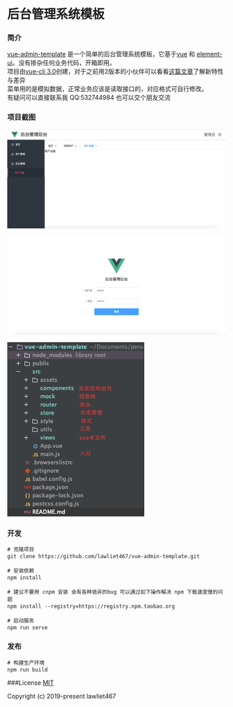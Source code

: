# 后台管理系统模板

### 简介
[vue-admin-template](https://github.com/lawliet467/vue-admin-template) 是一个简单的后台管理系统模板，它基于[vue](https://cn.vuejs.org/) 和 [element-ui](http://element-cn.eleme.io/#/zh-CN)。没有掺杂任何业务代码，开箱即用。  
项目由[vue-cli 3.0](https://cli.vuejs.org/zh/)创建，对于之前用2版本的小伙伴可以看看[这篇文章](https://www.jianshu.com/p/25987d0d4c4e)了解新特性与差异  
菜单用的是模拟数据，正常业务应该是读取接口的，对应格式可自行修改。  
有疑问可以直接联系我 QQ:532744984 也可以交个朋友交流
### 项目截图
![主界面](./jietu/vue1.jpg "主界面")

![登录界面](./jietu/vue2.jpg "登录界面")

![项目结构](./jietu/vue3.png "项目结构")


### 开发

```
# 克隆项目
git clone https://github.com/lawliet467/vue-admin-template.git

# 安装依赖
npm install

# 建议不要用 cnpm 安装 会有各种诡异的bug 可以通过如下操作解决 npm 下载速度慢的问题
npm install --registry=https://registry.npm.taobao.org

# 启动服务
npm run serve
```

### 发布

```
# 构建生产环境
npm run build
```

###License
[MIT](https://github.com/lawliet467/vue-admin-template/License)  

Copyright (c) 2019-present lawliet467
